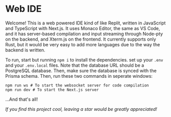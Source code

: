
# Web IDE

Welcome! This is a web powered IDE kind of like Replit, written in 
JavaScript and TypeScript with Next.js. It uses Monaco Editor, the same as VS Code, and it has server-based compilation and input streaming through Node-pty on the backend, and Xterm.js on the frontend. It currently supports only Rust, but it would be very easy to add more languages due to the way the backend is written.

To run, start but running `npm i` to install the dependencies. set up your `.env` and your `.env.local` files. Note that the database URL should be a PostgreSQL database. Then, make sure the database is synced with the Prisma schema. Then, run these two commands in seperate windows:
```
npm run ws # To start the websocket server for code compilation
npm run dev # To start the Next.js server
```
...And that's all!

_If you find this project cool, leaving a star would be greatly appreciated!_